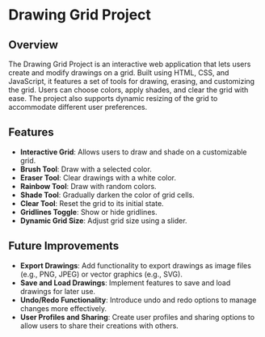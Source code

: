 # Drawing Grid Project

## Overview

The Drawing Grid Project is an interactive web application that lets users create and modify drawings on a grid. Built using HTML, CSS, and JavaScript, it features a set of tools for drawing, erasing, and customizing the grid. Users can choose colors, apply shades, and clear the grid with ease. The project also supports dynamic resizing of the grid to accommodate different user preferences.

## Features

- **Interactive Grid**: Allows users to draw and shade on a customizable grid.
- **Brush Tool**: Draw with a selected color.
- **Eraser Tool**: Clear drawings with a white color.
- **Rainbow Tool**: Draw with random colors.
- **Shade Tool**: Gradually darken the color of grid cells.
- **Clear Tool**: Reset the grid to its initial state.
- **Gridlines Toggle**: Show or hide gridlines.
- **Dynamic Grid Size**: Adjust grid size using a slider.

## Future Improvements

- **Export Drawings**: Add functionality to export drawings as image files (e.g., PNG, JPEG) or vector graphics (e.g., SVG).
- **Save and Load Drawings**: Implement features to save and load drawings for later use.
- **Undo/Redo Functionality**: Introduce undo and redo options to manage changes more effectively.
- **User Profiles and Sharing**: Create user profiles and sharing options to allow users to share their creations with others.